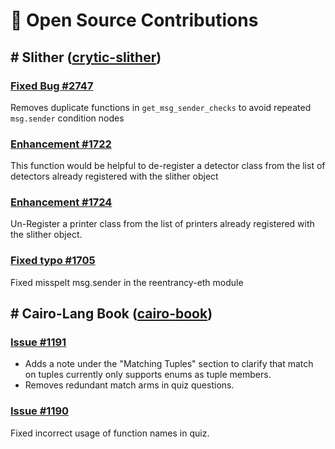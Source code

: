 # 🔐 Open Source Contributions

<!-- A summary of my contributions to notable open-source security tools, with links to pull requests and summary of key improvements. -->

## # Slither ([crytic-slither](https://github.com/crytic/slither))

### [Fixed Bug #2747](https://github.com/crytic/slither/pull/2748/)  
Removes duplicate functions in ```get_msg_sender_checks``` to avoid repeated ```msg.sender``` condition nodes


### [Enhancement #1722](https://github.com/crytic/slither/pull/1722)  
This function would be helpful to de-register a detector class from the list of detectors already registered with the slither object

### [Enhancement #1724](https://github.com/crytic/slither/pull/1724)  
Un-Register a printer class from the list of printers already registered with the slither object.


### [Fixed typo #1705](https://github.com/crytic/slither/pull/1705)  
Fixed misspelt msg.sender in the reentrancy-eth module


## # Cairo-Lang Book ([cairo-book](https://github.com/cairo-book/cairo-book))

### [Issue #1191](https://github.com/cairo-book/cairo-book/pull/1191)  
- Adds a note under the "Matching Tuples" section to clarify that match on tuples currently only supports enums as tuple members. 
- Removes redundant match arms in quiz questions.


### [Issue #1190](https://github.com/crytic/slither/pull/1705)  
Fixed incorrect usage of function names in quiz.


